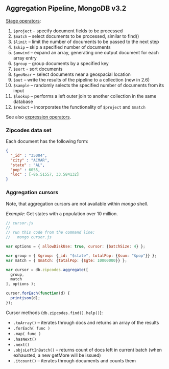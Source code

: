 ## Aggregation Pipeline, MongoDB v3.2

[Stage operators](https://docs.mongodb.org/master/reference/operator/aggregation):

1. `$project` – specify document fields to be processed
1. `$match` – select documents to be processed, similar to find()
1. `$limit` – limit the number of documents to be passed to the next step
1. `$skip` – skip a specified number of documents
1. `$unwind` – expand an array, generating one output document for each array entry
1. `$group` – group documents by a specified key
1. `$sort` - sort documents
1. `$geoNear` – select documents near a geospacial location
1. `$out` – write the results of the pipeline to a collection (new in 2.6)
1. `$sample` – randomly selects the specified number of documents from its input
1. `$lookup` – performs a left outer join to another collection in the same database
1. `$redact` – incorporates the functionality of `$project` and `$match`


See also [expression operators](http://docs.mongodb.org/manual/reference/operator/aggregation/#expression-operators).


### Zipcodes data set

Each document has the following form:

```json
{
  "_id" : "35004",
  "city" : "ACMAR",
  "state" : "AL",
  "pop" : 6055,
  "loc" : [-86.51557, 33.584132]
}
```

### Aggregation cursors

Note, that aggregation cursors are not available within *mongo* shell.

*Example*: Get states with a population over 10 million.

```js
// cursor.js
//
// run this code from the command line:
//   mongo cursor.js

var options = { allowDiskUse: true, cursor: {batchSize: 4} };

var group = { $group: {_id: "$state", totalPop: {$sum: "$pop"}} };
var match = { $match: {totalPop: {$gte: 10000000}} };

var cursor = db.zipcodes.aggregate([
  group,
  match
], options );

cursor.forEach(function(d) {
  printjson(d);
});
```

Cursor methods (`db.zipcodes.find().help()`):

* `.toArray()` – iterates through docs and returns an array of the results
* `.forEach( func )`
* `.map( func )`
* `.hasNext()`
* `.next()`
* `.objsLeftInBatch()` – returns count of docs left in current batch
  (when exhausted, a new getMore will be issued)
* `.itcount()` – iterates through documents and counts them
